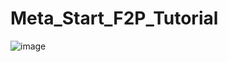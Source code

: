 # Meta_Start_F2P_Tutorial

![image](https://github.com/user-attachments/assets/d7a9f423-dc9f-4057-a13c-51c3619c6517)
